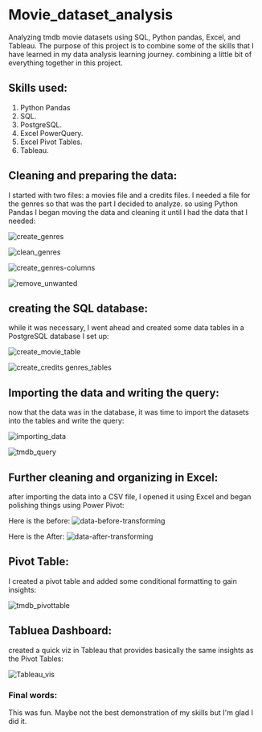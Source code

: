# Movie_dataset_analysis
Analyzing tmdb movie datasets using SQL, Python pandas, Excel, and Tableau. 
The purpose of this project is to combine some of the skills that I have learned in my data analysis learning journey. combining a little bit of everything together in this project.


## Skills used:

1. Python Pandas
2. SQL.
3. PostgreSQL.
4. Excel PowerQuery.
5. Excel Pivot Tables.
6. Tableau.


## Cleaning and preparing the data:

I started with two files: a movies file and a credits files. I needed a file for the genres so that was the part I decided to analyze. 
so using Python Pandas I began moving the data and cleaning it until I had the data that I needed:

![create_genres](https://github.com/user-attachments/assets/70792cd0-9c83-4c14-9bf5-2aa3864b219c)


![clean_genres](https://github.com/user-attachments/assets/4eed5da0-5641-45de-b8bc-003d26ad4691)


![create_genres-columns](https://github.com/user-attachments/assets/d03d403f-ae2c-480e-aa8a-1357146471a5)


![remove_unwanted](https://github.com/user-attachments/assets/fab870a2-5abd-436d-aad9-8a0baec14f34)

## creating the SQL database:

while it was necessary, I went ahead and created some data tables in a PostgreSQL database I set up:

![create_movie_table](https://github.com/user-attachments/assets/30bc85a4-d497-4614-9d0d-3605084a29ae)

![create_credits genres_tables](https://github.com/user-attachments/assets/66252496-1b19-4373-9e18-85a2d21f19f0)


## Importing the data and writing the query:

now that the data was in the database, it was time to import the datasets into the tables and write the query:

![importing_data](https://github.com/user-attachments/assets/c3ab6b3d-33ed-4caf-8b40-9c3a89ab2997)

![tmdb_query](https://github.com/user-attachments/assets/49000252-2ecd-4433-ad84-d75dbf7d11be)

## Further cleaning and organizing in Excel:

after importing the data into a CSV file, I opened it using Excel and began polishing things using Power Pivot:

Here is the before:
![data-before-transforming](https://github.com/user-attachments/assets/f715f1b2-70f7-4171-a7ee-13a01607cbd3)

Here is the After:
![data-after-transforming](https://github.com/user-attachments/assets/a31ac5f7-f6ea-4c65-9a3f-46ccbd017ec0)


## Pivot Table:
I created a pivot table and added some conditional formatting to gain insights:

![tmdb_pivottable](https://github.com/user-attachments/assets/71c09817-e685-4dcc-8996-fda538baf1df)


## Tabluea Dashboard:
created a quick viz in Tableau that provides basically the same insights as the Pivot Tables:

![Tableau_vis](https://github.com/user-attachments/assets/187a3a6f-7726-409a-9660-1b966f4a03ef)


### Final words:
This was fun. Maybe not the best demonstration of my skills but I'm glad I did it.

